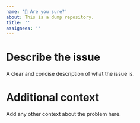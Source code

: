 ```yaml
---
name: '🔴 Are you sure?'
about: This is a dump repository. 
title: ''
assignees: ''
---
```


# Describe the issue

A clear and concise description of what the issue is.

# Additional context

Add any other context about the problem here.
